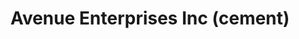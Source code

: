 ---
title: "Avenue Enterprises Inc (cement)"
url: /puerto-princesa/avenue-enterprises-inc-cement/
shop: trade
---